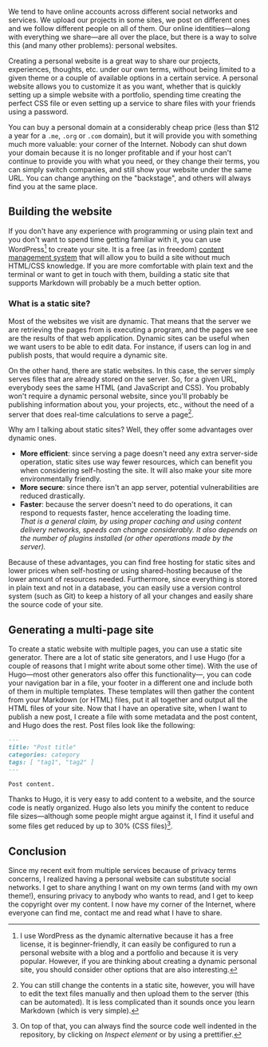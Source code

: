 <!-- title: Your corner of the Internet -->
<!-- slug: your-corner-of-the-internet -->
<!-- categories: Decentralization, Personal domain -->
<!-- lastmod: 2019-12-06T00:00:00Z -->
<!-- date: 2019-12-15T00:00:00Z -->

We tend to have online accounts across different social networks and services.
We upload our projects in some sites, we post on different ones and we follow
different people on all of them. Our online identities—along with everything we
share—are all over the place, but there is a way to solve this (and many other
problems): personal websites.

Creating a personal website is a great way to share our projects, experiences,
thoughts, etc. under our own terms, without being limited to a given theme or a
couple of available options in a certain service. A personal website allows you
to customize it as you want, whether that is quickly setting up a simple website
with a portfolio, spending time creating the perfect CSS file or even setting up
a service to share files with your friends using a password.

You can buy a personal domain at a considerably cheap price (less than $12 a
year for a `.me`, `.org` or `.com` domain), but it will provide you with
something much more valuable: your corner of the Internet. Nobody can shut down
your domain because it is no longer profitable and if your host can't continue
to provide you with what you need, or they change their terms, you can simply
switch companies, and still show your website under the same URL. You can change
anything on the "backstage", and others will always find you at the same place.

## Building the website

If you don't have any experience with programming or using plain text and you
don't want to spend time getting familiar with it, you can use WordPress[^wp] to
create your site. It is a free (as in freedom) [content management system][cms]
that will allow you to build a site without much HTML/CSS knowledge. If you are
more comfortable with plain text and the terminal or want to get in touch with
them, building a static site that supports Markdown will probably be a much
better option.

[^wp]: I use WordPress as the dynamic alternative because it has a free license,
  it is beginner-friendly, it can easily be configured to run a personal website
  with a blog and a portfolio and because it is very popular. However, if you
  are thinking about creating a dynamic personal site, you should consider other
  options that are also interesting.

### What is a static site?

Most of the websites we visit are dynamic. That means that the server we are
retrieving the pages from is executing a program, and the pages we see are the
results of that web application. Dynamic sites can be useful when we want users
to be able to edit data. For instance, if users can log in and publish posts,
that would require a dynamic site.

On the other hand, there are static websites. In this case, the server simply
serves files that are already stored on the server. So, for a given URL,
everybody sees the same HTML (and JavaScript and CSS). You probably won't
require a dynamic personal website, since you'll probably be publishing
information about you, your projects, etc., without the need of a server that
does real-time calculations to serve a page[^static].

[^static]: You can still change the contents in a static site, however, you will
  have to edit the text files manually and then upload them to the server (this
  can be automated). It is less complicated than it sounds once you learn
  Markdown (which is very simple).

Why am I talking about static sites? Well, they offer some advantages over
dynamic ones.

- **More efficient**: since serving a page doesn't need any extra server-side
  operation, static sites use way fewer resources, which can benefit you when
  considering self-hosting the site. It will also make your site more
  environmentally friendly.
- **More secure**: since there isn't an app server, potential vulnerabilities
  are reduced drastically.
- **Faster**: because the server doesn't need to do operations, it can respond
  to requests faster, hence accelerating the loading time.<br/>
  *That is a general claim, by using proper caching and using content delivery
  networks, speeds can change considerably. It also depends on the number of
  plugins installed (or other operations made by the server).*

Because of these advantages, you can find free hosting for static sites and
lower prices when self-hosting or using shared-hosting because of the lower
amount of resources needed. Furthermore, since everything is stored in plain
text and not in a database, you can easily use a version control system (such as
Git) to keep a history of all your changes and easily share the source code of
your site.

## Generating a multi-page site

To create a static website with multiple pages, you can use a static site
generator. There are a lot of static site generators, and I use Hugo (for a
couple of reasons that I might write about some other time). With the use of
Hugo—most other generators also offer this functionality—, you can code your
navigation bar in a file, your footer in a different one and include both of
them in multiple templates. These templates will then gather the content from
your Markdown (or HTML) files, put it all together and output all the HTML files
of your site. Now that I have an operative site, when I want to publish a new
post, I create a file with some metadata and the post content, and Hugo does the
rest. Post files look like the following:

```markdown
---
title: "Post title"
categories: category
tags: [ "tag1", "tag2" ]
---

Post content.
```

Thanks to Hugo, it is very easy to add content to a website, and the source code
is neatly organized. Hugo also lets you minify the content to reduce file
sizes—although some people might argue against it, I find it useful and some
files get reduced by up to 30% (CSS files)[^minify].

[^minify]: On top of that, you can always find the source code well indented in
  the repository, by clicking on *Inspect element* or by using a prettifier.

## Conclusion

Since my recent exit from multiple services because of privacy terms concerns, I
realized having a personal website can substitute social networks. I get to
share anything I want on my own terms (and with my own theme!), ensuring privacy
to anybody who wants to read, and I get to keep the copyright over my content. I
now have my corner of the Internet, where everyone can find me, contact me and
read what I have to share.


[cms]: <https://en.wikipedia.org/wiki/Content_management_system> "Content management system — Wikipedia"
